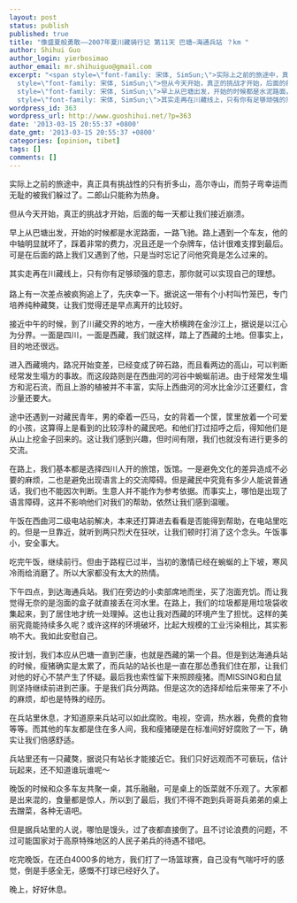 ```yaml
---
layout: post
status: publish
published: true
title: "像盛夏般勇敢——2007年夏川藏骑行记 第11天 巴塘—海通兵站 ？km "
author: Shihui Guo
author_login: yierbosimao
author_email: mr.shihuiguo@gmail.com
excerpt: "<span style=\"font-family: 宋体, SimSun;\">实际上之前的旅途中，真正具有挑战性的只有折多山，高尔寺山，而剪子弯幸运而无耻的被我们躲过了。二郎山只能称为热身。</span>\r\n\r\n<span
  style=\"font-family: 宋体, SimSun;\">但从今天开始，真正的挑战才开始，后面的每一天都让我们接近崩溃。</span>\r\n\r\n<span
  style=\"font-family: 宋体, SimSun;\">早上从巴塘出发，开始的时候都是水泥路面，一路飞驰。路上遇到一个车友，他的中轴明显就坏了，踩着非常的费力，况且还是一个杂牌车，估计很难支撑到最后。可是在后面的路上我们又遇到了他，只是当时忘记了问他究竟是怎么过来的。</span>\r\n\r\n<span
  style=\"font-family: 宋体, SimSun;\">其实走再在川藏线上，只有你有足够顽强的意志，那你就可以实现自己的理想。</span>\r\n"
wordpress_id: 363
wordpress_url: http://www.guoshihui.net/?p=363
date: '2013-03-15 20:55:37 +0800'
date_gmt: '2013-03-15 20:55:37 +0800'
categories: [opinion, tibet]
tags: []
comments: []
---
```

<p><span style="font-family: 宋体, SimSun;">实际上之前的旅途中，真正具有挑战性的只有折多山，高尔寺山，而剪子弯幸运而无耻的被我们躲过了。二郎山只能称为热身。</span></p>
<p><span style="font-family: 宋体, SimSun;">但从今天开始，真正的挑战才开始，后面的每一天都让我们接近崩溃。</span></p>
<p><span style="font-family: 宋体, SimSun;">早上从巴塘出发，开始的时候都是水泥路面，一路飞驰。路上遇到一个车友，他的中轴明显就坏了，踩着非常的费力，况且还是一个杂牌车，估计很难支撑到最后。可是在后面的路上我们又遇到了他，只是当时忘记了问他究竟是怎么过来的。</span></p>
<p><span style="font-family: 宋体, SimSun;">其实走再在川藏线上，只有你有足够顽强的意志，那你就可以实现自己的理想。</span><br />
<a id="more"></a><a id="more-363"></a><br />
<span style="font-family: 宋体, SimSun;">路上有一次差点被疯狗追上了，先庆幸一下。据说这一带有个小村叫竹笼巴，专门培养纯种藏獒，让我们觉得还是早点离开的比较好。</span></p>
<p><span style="font-family: 宋体, SimSun;">接近中午的时候，到了川藏交界的地方，一座大桥横跨在金沙江上，据说是以江心为分界。一面是四川，一面是西藏，我们就这样，踏上了西藏的土地。但事实上，目的地还很远。</span></p>
<p><span style="font-family: 宋体, SimSun;">进入西藏境内，路况开始变差，已经变成了碎石路，而且看两边的高山，可以判断经常发生塌方的事故。而这段路则是在西曲河的河谷中蜿蜒前进。由于经常发生塌方和泥石流，而且上游的植被并不丰富，实际上西曲河的河水比金沙江还要红，含沙量还要大。</span></p>
<p><span style="font-family: 宋体, SimSun;">途中还遇到一对藏民青年，男的牵着一匹马，女的背着一个筐，筐里放着一个可爱的小孩，这算得上是看到的比较淳朴的藏民吧。和他们打过招呼之后，得知他们是从山上挖金子回来的。这让我们感到兴趣，但时间有限，我们也就没有进行更多的交流。</span></p>
<p><span style="font-family: 宋体, SimSun;">在路上，我们基本都是选择四川人开的旅馆，饭馆。一是避免文化的差异造成不必要的麻烦，二也是避免出现语言上的交流障碍。但是藏民中究竟有多少人能说普通话，我们也不能因次判断。生意人并不能作为参考依据。而事实上，哪怕是出现了语言障碍，这并不影响他们对我们的帮助，依然让我们感到温暖。</span></p>
<p><span style="font-family: 宋体, SimSun;">午饭在西曲河二级电站前解决，本来还打算进去看看是否能得到帮助，在电站里吃的。但是一旦靠近，就听到两只烈犬在狂吠，让我们顿时打消了这个念头。午饭事小，安全事大。</span></p>
<p><span style="font-family: 宋体, SimSun;">吃完午饭，继续前行。但由于路程已过半，当初的激情已经在蜿蜒的上下坡，寒风冷雨给消磨了。所以大家都没有太大的热情。</span></p>
<p><span style="font-family: 宋体, SimSun;">下午四点，到达海通兵站。我们在旁边的小卖部席地而坐，买了泡面充饥。而让我觉得无奈的是泡面的盒子就直接丢在河水里。在路上，我们的垃圾都是用垃圾袋收集起来，到了居住地才统一处理掉。这也让我对西藏的环境产生了担忧。这样的美丽究竟能持续多久呢？或许这样的环境破坏，比起大规模的工业污染相比，其实影响不大。我如此安慰自己。</span></p>
<p><span style="font-family: 宋体, SimSun;">按计划，我们本应从巴塘一直到芒康，也就是西藏的第一个县。但是到达海通兵站的时候，瘦猪确实是太累了，而兵站的站长也是一直在那怂恿我们住在那，让我们对他的好心不禁产生了怀疑。最后我也索性留下来照顾瘦猪。而</span>MISSING<span style="font-family: 宋体, SimSun;">和白鼠则坚持继续前进到芒康。于是我们兵分两路。但是这次的选择却给后来带来了不小的麻烦，却也是特殊的经历。</span></p>
<p><span style="font-family: 宋体, SimSun;">在兵站里休息，才知道原来兵站可以如此腐败。电视，空调，热水器，免费的食物等等。而其他的车友都是住在多人间，我和瘦猪硬是在标准间好好腐败了一下，确实让我们倍感舒适。</span></p>
<p><span style="font-family: 宋体, SimSun;">兵站里还有一只藏獒，据说只有站长才能接近它。我们只好远观而不可亵玩，估计玩起来，还不知道谁玩谁呢～</span></p>
<p><span style="font-family: 宋体, SimSun;">晚饭的时候和众多车友共聚一桌，其乐融融，可是桌上的饭菜就不乐观了。大家都是出来混的，食量都是惊人，所以到了最后，我们不得不跑到兵哥哥兵弟弟的桌上去蹭菜，各种无语吧。</span></p>
<p><span style="font-family: 宋体, SimSun;">但是据兵站里的人说，哪怕是馒头，过了夜都直接倒了。且不讨论浪费的问题，不过可能国家对于高原特殊地区的人民子弟兵的待遇不错吧。</span></p>
<p><span style="font-family: 宋体, SimSun;">吃完晚饭，在还白</span>4000<span style="font-family: 宋体, SimSun;">多的地方，我们打了一场篮球赛，自己没有气喘吁吁的感觉，倒是手感全无，感慨不打球已经好久了。</span></p>
<p><span style="font-family: 宋体, SimSun;">晚上，好好休息。</span></p>
<p>&nbsp;</p>
